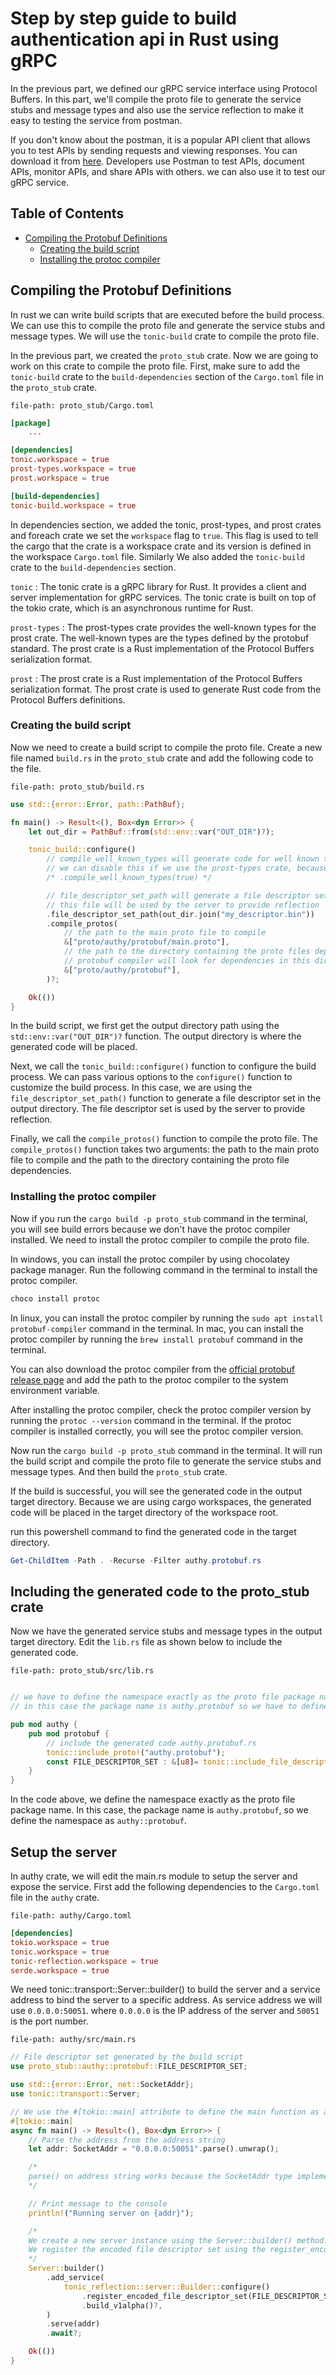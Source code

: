 
# Step by step guide to build authentication api in Rust using gRPC

In the previous part, we defined our gRPC service interface using Protocol Buffers. In this part, we'll compile the proto file to generate the service stubs and message types and also use the service reflection to make it easy to testing the service from postman.

If you don't know about the postman, it is a popular API client that allows you to test APIs by sending requests and viewing responses. You can download it from [here](https://www.postman.com/downloads/). Developers use Postman to test APIs, document APIs, monitor APIs, and share APIs with others. we can also use it to test our gRPC service.

## Table of Contents

- [Compiling the Protobuf Definitions](#compiling-the-protobuf-definitions)
  - [Creating the build script](#creating-the-build-script)
  - [Installing the protoc compiler](#installing-the-protoc-compiler)

## Compiling the Protobuf Definitions

In rust we can write build scripts that are executed before the build process. We can use this to compile the proto file and generate the service stubs and message types. We will use the `tonic-build` crate to compile the proto file.

In the previous part, we created the `proto_stub` crate. Now we are going to work on this crate to compile the proto file. First, make sure to add the `tonic-build` crate to the `build-dependencies` section of the `Cargo.toml` file in the `proto_stub` crate.

`file-path: proto_stub/Cargo.toml`

```toml
[package]
    ...

[dependencies]
tonic.workspace = true
prost-types.workspace = true
prost.workspace = true

[build-dependencies]
tonic-build.workspace = true

```

In dependencies section, we added the tonic, prost-types, and prost crates and foreach crate we set the `workspace` flag to `true`. This flag is used to tell the cargo that the crate is a workspace crate and its version is defined in the workspace `Cargo.toml` file. Similarly We also added the `tonic-build` crate to the `build-dependencies` section.

`tonic` : The tonic crate is a gRPC library for Rust. It provides a client and server implementation for gRPC services. The tonic crate is built on top of the tokio crate, which is an asynchronous runtime for Rust.

`prost-types` : The prost-types crate provides the well-known types for the prost crate. The well-known types are the types defined by the protobuf standard. The prost crate is a Rust implementation of the Protocol Buffers serialization format.

`prost` : The prost crate is a Rust implementation of the Protocol Buffers serialization format. The prost crate is used to generate Rust code from the Protocol Buffers definitions.

### Creating the build script

Now we need to create a build script to compile the proto file. Create a new file named `build.rs` in the `proto_stub` crate and add the following code to the file.

`file-path: proto_stub/build.rs`

```rust
use std::{error::Error, path::PathBuf};

fn main() -> Result<(), Box<dyn Error>> {
    let out_dir = PathBuf::from(std::env::var("OUT_DIR")?);

    tonic_build::configure()
        // compile_well_known_types will generate code for well known types like google.protobuf.Empty  
        // we can disable this if we use the prost-types crate, because i am using prost-types crate i will kept this disabled.
        /* .compile_well_known_types(true) */

        // file_descriptor_set_path will generate a file descriptor set in the output directory
        // this file will be used by the server to provide reflection
        .file_descriptor_set_path(out_dir.join("my_descriptor.bin"))
        .compile_protos(
            // the path to the main proto file to compile
            &["proto/authy/protobuf/main.proto"], 
            // the path to the directory containing the proto files dependencies
            // protobuf compiler will look for dependencies in this directory
            &["proto/authy/protobuf"], 
        )?;

    Ok(())
}

```

In the build script, we first get the output directory path using the `std::env::var("OUT_DIR")?` function. The output directory is where the generated code will be placed.

Next, we call the `tonic_build::configure()` function to configure the build process. We can pass various options to the `configure()` function to customize the build process. In this case, we are using the `file_descriptor_set_path()` function to generate a file descriptor set in the output directory. The file descriptor set is used by the server to provide reflection.

Finally, we call the `compile_protos()` function to compile the proto file. The `compile_protos()` function takes two arguments: the path to the main proto file to compile and the path to the directory containing the proto file dependencies.

### Installing the protoc compiler

Now if you run the `cargo build -p proto_stub` command in the terminal, you will see build errors because we don't have the protoc compiler installed. We need to install the protoc compiler to compile the proto file.

In windows, you can install the protoc compiler by using chocolatey package manager. Run the following command in the terminal to install the protoc compiler.

```powershell
choco install protoc
```

In linux, you can install the protoc compiler by running the `sudo apt install protobuf-compiler` command in the terminal. In mac, you can install the protoc compiler by running the `brew install protobuf` command in the terminal.

You can also download the protoc compiler from the [official protobuf release page](https://github.com/protocolbuffers/protobuf/releases/tag/v29.1) and add the path to the protoc compiler to the system environment variable.

After installing the protoc compiler, check the protoc compiler version by running the `protoc --version` command in the terminal. If the protoc compiler is installed correctly, you will see the protoc compiler version.

Now run the `cargo build -p proto_stub` command in the terminal. It will run the build script and compile the proto file to generate the service stubs and message types. And then build the `proto_stub` crate.

If the build is successful, you will see the generated code in the output target directory.
Because we are using cargo workspaces, the generated code will be placed in the target directory of the workspace root.

run this powershell command to find the generated code in the target directory.

```powershell
Get-ChildItem -Path . -Recurse -Filter authy.protobuf.rs
```

## Including the generated code to the proto_stub crate

Now we have the generated service stubs and message types in the output target directory.
Edit the `lib.rs` file as shown below to include the generated code.

`file-path: proto_stub/src/lib.rs`

```rust

// we have to define the namespace exactly as the proto file package name 
// in this case the package name is authy.protobuf so we have to define the namespace as authy::protobuf.

pub mod authy {
    pub mod protobuf {
        // include the generated code authy.protobuf.rs
        tonic::include_proto!("authy.protobuf");
        const FILE_DESCRIPTOR_SET : &[u8]= tonic::include_file_descriptor_set!("my_descriptor");
    }
}
```

In the code above, we define the namespace exactly as the proto file package name. In this case, the package name is `authy.protobuf`, so we define the namespace as `authy::protobuf`.

## Setup the server

In authy crate, we will edit the main.rs module to setup the server and expose the service.
First add the following dependencies to the `Cargo.toml` file in the `authy` crate.

`file-path: authy/Cargo.toml`

```toml
[dependencies]
tokio.workspace = true 
tonic.workspace = true
tonic-reflection.workspace = true
serde.workspace = true
```

We need tonic::transport::Server::builder() to build the server and a service address to bind the server to a specific address. As service address we will use `0.0.0.0:50051`. where `0.0.0.0` is the IP address of the server and `50051` is the port number.

`file-path: authy/src/main.rs`

```rust
// File descriptor set generated by the build script
use proto_stub::authy::protobuf::FILE_DESCRIPTOR_SET;

use std::{error::Error, net::SocketAddr};
use tonic::transport::Server;

// We use the #[tokio::main] attribute to define the main function as an asynchronous function. This allows us to use the tokio runtime to run asynchronous code.
#[tokio::main]
async fn main() -> Result<(), Box<dyn Error>> {
    // Parse the address from the address string
    let addr: SocketAddr = "0.0.0.0:50051".parse().unwrap();

    /*
    parse() on address string works because the SocketAddr type implements the FromStr trait. The parse() method is used to parse a string into a SocketAddr type and unwrap() is used to get the value from the Result type.
    */

    // Print message to the console
    println!("Running server on {addr}");

    /*
    We create a new server instance using the Server::builder() method. We then add a service to the server using the add_service() method. We configure the reflection service using the tonic_reflection::server::Builder::configure() method.
    We register the encoded file descriptor set using the register_encoded_file_descriptor_set() method. Finally, we build the server using the build_v1alpha() method and serve it on the specified address using the serve() method. We use the await keyword to wait for the server to start serving requests.
    */
    Server::builder()
        .add_service(
            tonic_reflection::server::Builder::configure()
                .register_encoded_file_descriptor_set(FILE_DESCRIPTOR_SET)
                .build_v1alpha()?,
        )
        .serve(addr)
        .await?;

    Ok(())
}
```

